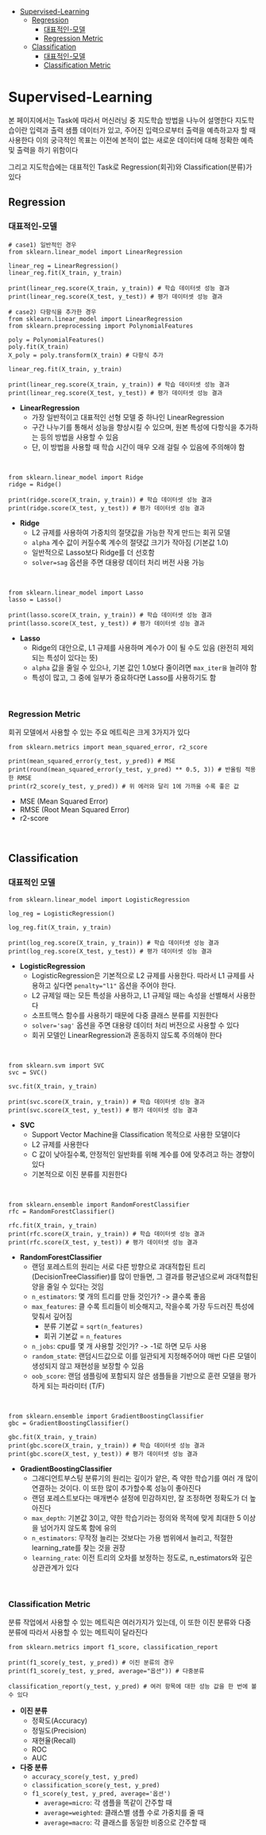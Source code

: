 - [Supervised-Learning](#supervised-learning)
  * [Regression](#regression)
    + [대표적인-모델](#대표적인-모델)
    + [Regression Metric](#regression-metric)
  * [Classification](#classification)
    + [대표적인-모델](#대표적인-모델)
    + [Classification Metric](#classification-metric)

# Supervised-Learning
본 페이지에서는 Task에 따라서 머신러닝 중 지도학습 방법을 나누어 설명한다
지도학습이란 입력과 출력 샘플 데이터가 있고, 주어진 입력으로부터 출력을 예측하고자 할 때 사용한다
이의 궁극적인 목표는 이전에 본적이 없는 새로운 데이터에 대해 정확한 예측 및 출력을 하기 위함이다

그리고 지도학습에는 대표적인 Task로 Regression(회귀)와 Classification(분류)가 있다

## Regression
### 대표적인-모델
```
# case1) 일반적인 경우
from sklearn.linear_model import LinearRegression

linear_reg = LinearRegression()
linear_reg.fit(X_train, y_train)

print(linear_reg.score(X_train, y_train)) # 학습 데이터셋 성능 결과
print(linear_reg.score(X_test, y_test)) # 평가 데이터셋 성능 결과
```
```
# case2) 다항식을 추가한 경우
from sklearn.linear_model import LinearRegression
from sklearn.preprocessing import PolynomialFeatures

poly = PolynomialFeatures()
poly.fit(X_train)
X_poly = poly.transform(X_train) # 다항식 추가

linear_reg.fit(X_train, y_train)

print(linear_reg.score(X_train, y_train)) # 학습 데이터셋 성능 결과
print(linear_reg.score(X_test, y_test)) # 평가 데이터셋 성능 결과
```
* **LinearRegression**
  - 가장 일반적이고 대표적인 선형 모델 중 하나인 LinearRegression
  - 구간 나누기를 통해서 성능을 향상시킬 수 있으며, 원본 특성에 다항식을 추가하는 등의 방법을 사용할 수 있음
  - 단, 이 방법을 사용할 때 학습 시간이 매우 오래 걸릴 수 있음에 주의해야 함

<br/>

```
from sklearn.linear_model import Ridge
ridge = Ridge()

print(ridge.score(X_train, y_train)) # 학습 데이터셋 성능 결과
print(ridge.score(X_test, y_test)) # 평가 데이터셋 성능 결과
```
* **Ridge**
  - L2 규제를 사용하여 가중치의 절댓값을 가능한 작게 만드는 회귀 모델
  - `alpha` 계수 값이 커질수록 계수의 절댓값 크기가 작아짐 (기본값 1.0)
  - 일반적으로 Lasso보다 Ridge를 더 선호함
  - `solver=sag` 옵션을 주면 대용량 데이터 처리 버전 사용 가능

<br/>

```
from sklearn.linear_model import Lasso
lasso = Lasso()

print(lasso.score(X_train, y_train)) # 학습 데이터셋 성능 결과
print(lasso.score(X_test, y_test)) # 평가 데이터셋 성능 결과
```
* **Lasso**
  - Ridge의 대안으로, L1 규제를 사용하며 계수가 0이 될 수도 있음 (완전히 제외되는 특성이 있다는 뜻)
  - `alpha` 값을 줄일 수 있으나, 기본 값인 1.0보다 줄이려면 `max_iter을` 늘려야 함
  - 특성이 많고, 그 중에 일부가 중요하다면 Lasso를 사용하기도 함


<br/>

### Regression Metric
회귀 모델에서 사용할 수 있는 주요 메트릭은 크게 3가지가 있다
```
from sklearn.metrics import mean_squared_error, r2_score

print(mean_squared_error(y_test, y_pred)) # MSE
print(round(mean_squared_error(y_test, y_pred) ** 0.5, 3)) # 반올림 적용한 RMSE
print(r2_score(y_test, y_pred)) # 위 에러와 달리 1에 가까울 수록 좋은 값
```
* MSE (Mean Squared Error)
* RMSE (Root Mean Squared Error)
* r2-score

<br/>

## Classification
### 대표적인 모델
```
from sklearn.linear_model import LogisticRegression

log_reg = LogisticRegression()

log_reg.fit(X_train, y_train)

print(log_reg.score(X_train, y_train)) # 학습 데이터셋 성능 결과
print(log_reg.score(X_test, y_test)) # 평가 데이터셋 성능 결과
```
* **LogisticRegression**
  - LogisticRegression은 기본적으로 L2 규제를 사용한다. 따라서 L1 규제를 사용하고 싶다면 `penalty="l1"` 옵션을 주어야 한다.
  - L2 규제일 때는 모든 특성을 사용하고, L1 규제일 때는 속성을 선별해서 사용한다
  - 소프트맥스 함수를 사용하기 때문에 다중 클래스 분류를 지원한다
  - `solver='sag'` 옵션을 주면 대용량 데이터 처리 버전으로 사용할 수 있다
  - 회귀 모델인 LinearRegression과 혼동하지 않도록 주의해야 한다

<br/>

```
from sklearn.svm import SVC
svc = SVC()

svc.fit(X_train, y_train)

print(svc.score(X_train, y_train)) # 학습 데이터셋 성능 결과
print(svc.score(X_test, y_test)) # 평가 데이터셋 성능 결과
```
* **SVC**
  - Support Vector Machine을 Classification 목적으로 사용한 모델이다
  - L2 규제를 사용한다
  - C 값이 낮아질수록, 안정적인 일반화를 위해 계수를 0에 맞추려고 하는 경향이 있다
  - 기본적으로 이진 분류를 지원한다

<br/>

```
from sklearn.ensemble import RandomForestClassifier
rfc = RandomForestClassifier()

rfc.fit(X_train, y_train)
print(rfc.score(X_train, y_train)) # 학습 데이터셋 성능 결과
print(rfc.score(X_test, y_test)) # 평가 데이터셋 성능 결과
```
* **RandomForestClassifier**
  - 랜덤 포레스트의 원리는 서로 다른 방향으로 과대적합된 트리(DecisionTreeClassifier)를 많이 만들면, 그 결과를 평균냄으로써 과대적합된 양을 줄일 수 있다는 것임
  - `n_estimators`: 몇 개의 트리를 만들 것인가? -> 클수록 좋음
  - `max_features`: 클 수록 트리들이 비슷해지고, 작을수록 가장 두드러진 특성에 맞춰서 깊어짐
    + 분류 기본값 = `sqrt(n_features)`
    + 회귀 기본값 = `n_features`
  - `n_jobs`: cpu를 몇 개 사용할 것인가? -> -1로 하면 모두 사용
  - `random_state`: 랜덤시드값으로 이를 일관되게 지정해주어야 매번 다른 모델이 생성되지 않고 재현성을 보장할 수 있음
  - `oob_score`: 랜덤 샘플링에 포함되지 않은 샘플들을 기반으로 훈련 모델을 평가하게 되는 파라미터 (T/F)

<br/>

```
from sklearn.ensemble import GradientBoostingClassifier
gbc = GradientBoostingClassifier()

gbc.fit(X_train, y_train)
print(gbc.score(X_train, y_train)) # 학습 데이터셋 성능 결과
print(gbc.score(X_test, y_test)) # 평가 데이터셋 성능 결과
```
* **GradientBoostingClassifier**
  - 그래디언트부스팅 분류기의 원리는 깊이가 얕은, 즉 약한 학습기를 여러 개 많이 연결하는 것이다. 이 또한 많이 추가할수록 성능이 좋아진다
  - 랜덤 포레스트보다는 매개변수 설정에 민감하지만, 잘 조정하면 정확도가 더 높아진다
  - `max_depth`: 기본값 3이고, 약한 학습기라는 정의와 목적에 맞게 최대한 5 이상을 넘어가지 않도록 함에 유의
  - `n_estimators`: 무작정 늘리는 것보다는 가용 범위에서 늘리고, 적절한 learning_rate를 찾는 것을 권장
  - `learning_rate`: 이전 트리의 오차를 보정하는 정도로, n_estimators와 깊은 상관관계가 있다

<br/>

### Classification Metric
분류 작업에서 사용할 수 있는 메트릭은 여러가지가 있는데, 이 또한 이진 분류와 다중 분류에 따라서 사용할 수 있는 메트릭이 달라진다
```
from sklearn.metrics import f1_score, classification_report

print(f1_score(y_test, y_pred)) # 이진 분류의 경우
print(f1_score(y_test, y_pred, average="옵션")) # 다중분류

classification_report(y_test, y_pred) # 여러 항목에 대한 성능 값을 한 번에 볼 수 있다
```
* **이진 분류**
  - 정확도(Accuracy)
  - 정밀도(Precision)
  - 재현율(Recall)
  - ROC
  - AUC
* **다중 분류**
  - `accuracy_score(y_test, y_pred)`
  - `classification_score(y_test, y_pred)`
  - `f1_score(y_test, y_pred, average='옵션')`
    + `average=micro`: 각 샘플을 똑같이 간주할 때
    + `average=weighted`: 클래스별 샘플 수로 가중치를 줄 때
    + `average=macro`: 각 클래스를 동일한 비중으로 간주할 때


  
